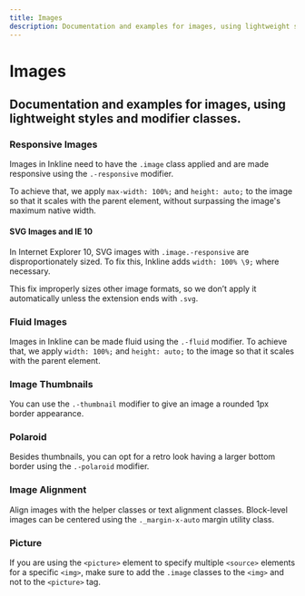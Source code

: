 ```yaml
---
title: Images
description: Documentation and examples for images, using lightweight styles and modifier classes. 
---
```


<script setup>
import * as examples from './examples';
</script>

# Images

## Documentation and examples for images, using lightweight styles and modifier classes. 

### Responsive Images
Images in Inkline need to have the `.image` class applied and are made responsive using the `.-responsive` modifier. 

To achieve that, we apply `max-width: 100%;` and `height: auto;` to the image so that it scales with the parent element, without surpassing the image's maximum native width.

<example :component="examples.ImagesResponsiveExample" :html="examples.ImagesResponsiveExampleHTML"></example>

#### SVG Images and IE 10
In Internet Explorer 10, SVG images with `.image.-responsive` are disproportionately sized. To fix this, Inkline adds `width: 100% \9;` where necessary. 

This fix improperly sizes other image formats, so we don’t apply it automatically unless the extension ends with `.svg`.

### Fluid Images
Images in Inkline can be made fluid using the `.-fluid` modifier. To achieve that, we apply `width: 100%;` and `height: auto;` to the image so that it scales with the parent element.

<example :component="examples.ImagesFluidExample" :html="examples.ImagesFluidExampleHTML"></example>

### Image Thumbnails
You can use the `.-thumbnail` modifier to give an image a rounded 1px border appearance.

<example :component="examples.ImagesThumbnailExample" :html="examples.ImagesThumbnailExampleHTML"></example>

### Polaroid
Besides thumbnails, you can opt for a retro look having a larger bottom border using the `.-polaroid` modifier.

<example :component="examples.ImagesPolaroidExample" :html="examples.ImagesPolaroidExampleHTML"></example>

### Image Alignment
Align images with the helper classes or text alignment classes. Block-level images can be centered using the `._margin-x-auto` margin utility class.

<example :component="examples.ImagesAlignmentLeftExample" :html="examples.ImagesAlignmentLeftExampleHTML"></example>

<example :component="examples.ImagesAlignmentRightExample" :html="examples.ImagesAlignmentRightExampleHTML"></example>

<example :component="examples.ImagesAlignmentCenterExample" :html="examples.ImagesAlignmentCenterExampleHTML"></example>

<example :component="examples.ImagesAlignmentMarginAutoExample" :html="examples.ImagesAlignmentMarginAutoExampleHTML"></example>

### Picture
If you are using the `<picture>` element to specify multiple `<source>` elements for a specific `<img>`, make sure to add 
the `.image` classes to the `<img>` and not to the `<picture>` tag.

<example :component="examples.ImagesPictureExample" :html="examples.ImagesPictureExampleHTML"></example>

